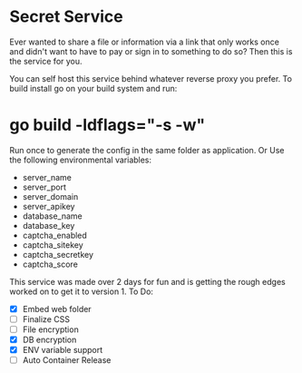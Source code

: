 # Secret Service
Ever wanted to share a file or information via a link that only works once and didn't want to have to pay or sign in to something to do so?
Then this is the service for you.

You can self host this service behind whatever reverse proxy you prefer.
To build install go on your build system and run:
# go build -ldflags="-s -w"

Run once to generate the config in the same folder as application.
Or
Use the following environmental variables:
- server_name
- server_port
- server_domain
- server_apikey
- database_name
- database_key
- captcha_enabled
- captcha_sitekey
- captcha_secretkey
- captcha_score

This service was made over 2 days for fun and is getting the rough edges worked on to get it to version 1.
To Do:
- [X] Embed web folder
- [ ] Finalize CSS
- [ ] File encryption
- [X] DB encryption
- [X] ENV variable support
- [ ] Auto Container Release
